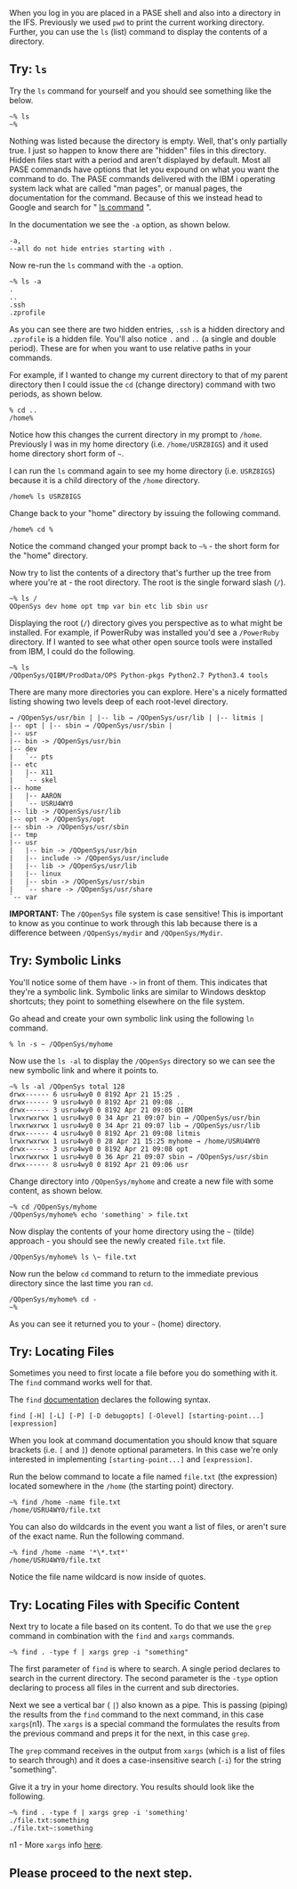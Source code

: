 When you log in you are placed in a PASE shell and also into a directory
in the IFS. Previously we used `pwd` to print the current working
directory. Further, you can use the `ls` (list) command to display the
contents of a directory.

## Try: `ls` 

Try the `ls` command for yourself and you should see
something like the below.

``` 
~% ls
~% 
``` 
Nothing was listed because the directory is empty. Well, that's only partially true. I just so happen to know there are \"hidden\" files in this directory. Hidden files start with a period and aren't displayed by default. Most all PASE commands have options that let you expound on what you want the command to do. The PASE commands delivered with the IBM i operating system lack what are called \"man pages\", or manual pages, the documentation for the command. Because of this we instead head to Google and search for \" [ls command](http://linuxcommand.org/man_pages/ls1.html) \".

In the documentation we see the `-a` option, as shown below. 
``` 
-a,
--all do not hide entries starting with . 
``` 
Now re-run the `ls` command with the `-a` option. 
``` 
~% ls -a 
. 
.. 
.ssh 
.zprofile
``` 
As you can see there are two hidden entries, `.ssh` is a hidden
directory and `.zprofile` is a hidden file. You'll also notice `.` and
`..` (a single and double period). These are for when you want to use
relative paths in your commands.

For example, if I wanted to change my current directory to that of my
parent directory then I could issue the `cd` (change directory) command
with two periods, as shown below.

``` 
% cd .. 
/home% 
```

Notice how this changes the current directory in my prompt to `/home`.
Previously I was in my home directory (i.e. `/home/USRZ8IGS`) and it
used home directory short form of `~`.

I can run the `ls` command again to see my home directory (i.e.
`USRZ8IGS`) because it is a child directory of the `/home` directory.

``` 
/home% ls USRZ8IGS 
```

Change back to your \"home\" directory by issuing the following command.

``` 
/home% cd % 
``` 
Notice the command changed your prompt back to `~%` - the short form for the \"home\" directory.

Now try to list the contents of a directory that's further up the tree from where you're at - the root directory. The root is the single forward slash (`/`). 
``` 
~% ls / 
QOpenSys dev home opt tmp var bin etc lib sbin usr 
``` 
Displaying the root (`/`) directory gives you perspective as to what might be installed. For example, if PowerRuby was installed you'd see a `/PowerRuby` directory. If I wanted to see what other open source tools were installed from IBM, I could do the following.

``` 
~% ls 
/QOpenSys/QIBM/ProdData/OPS Python-pkgs Python2.7 Python3.4 tools 
``` 
There are many more directories you can explore. Here's a nicely formatted listing showing two levels deep of each root-level directory. 
``` / |-- QOpenSys | |-- QIBM | |-- bin
→ /QOpenSys/usr/bin | |-- lib → /QOpenSys/usr/lib | |-- litmis |
|-- opt | |-- sbin → /QOpenSys/usr/sbin | 
|-- usr
|-- bin -> /QOpenSys/usr/bin
|-- dev
|   `-- pts
|-- etc
|   |-- X11
|   `-- skel
|-- home
|   |-- AARON
|   `-- USRU4WY0
|-- lib -> /QOpenSys/usr/lib
|-- opt -> /QOpenSys/opt
|-- sbin -> /QOpenSys/usr/sbin
|-- tmp
|-- usr
|   |-- bin -> /QOpenSys/usr/bin
|   |-- include -> /QOpenSys/usr/include
|   |-- lib -> /QOpenSys/usr/lib
|   |-- linux
|   |-- sbin -> /QOpenSys/usr/sbin
|   `-- share -> /QOpenSys/usr/share
`-- var
```

**IMPORTANT:** The `/QOpenSys` file system is case sensitive! This is important to know as you continue to work through this lab because there is a difference between `/QOpenSys/mydir` and `/QOpenSys/Mydir`.

## Try: Symbolic Links

You'll notice some of them have `->` in front of them. This indicates that they're a symbolic link. Symbolic links are similar to Windows desktop shortcuts; they point to something elsewhere on the file system.

Go ahead and create your own symbolic link using the following `ln` command. 
``` 
% ln -s ~ /QOpenSys/myhome 
``` 
Now use the `ls -al` to display the `/QOpenSys` directory so we can see the new symbolic link and where it points to.

```
~% ls -al /QOpenSys total 128 
drwx------ 6 usru4wy0 0 8192 Apr 21 15:25 . 
drwx------ 9 usru4wy0 0 8192 Apr 21 09:08 .. 
drwx------ 3 usru4wy0 0 8192 Apr 21 09:05 QIBM 
lrwxrwxrwx 1 usru4wy0 0 34 Apr 21 09:07 bin → /QOpenSys/usr/bin 
lrwxrwxrwx 1 usru4wy0 0 34 Apr 21 09:07 lib → /QOpenSys/usr/lib 
drwx------ 4 usru4wy0 0 8192 Apr 21 09:08 litmis 
lrwxrwxrwx 1 usru4wy0 0 28 Apr 21 15:25 myhome → /home/USRU4WY0 
drwx------ 3 usru4wy0 0 8192 Apr 21 09:08 opt 
lrwxrwxrwx 1 usru4wy0 0 36 Apr 21 09:07 sbin → /QOpenSys/usr/sbin 
drwx------ 8 usru4wy0 0 8192 Apr 21 09:06 usr 
```
Change directory into `/QOpenSys/myhome` and create a new file with some content, as shown below. 
```
~% cd /QOpenSys/myhome 
/QOpenSys/myhome% echo 'something' > file.txt
``` 
Now display the contents of your home directory using the `~` (tilde) approach - you should see the newly created `file.txt` file.
``` 
/QOpenSys/myhome% ls \~ file.txt 
``` 
Now run the below `cd` command to return to the immediate previous directory since the last time you ran `cd`.

``` 
/QOpenSys/myhome% cd - 
~% 
```

As you can see it returned you to your `~` (home) directory.

## Try: Locating Files

Sometimes you need to first locate a file before you do something with it. The `find` command works well for that.

The `find` [documentation](http://man7.org/linux/man-pages/man1/find.1.html) declares the following syntax.

``` 
find [-H] [-L] [-P] [-D debugopts] [-Olevel] [starting-point...] [expression] 
```

When you look at command documentation you should know that square brackets (i.e. `[` and `]`) denote optional parameters. In this case we're only interested in implementing `[starting-point...]` and
`[expression]`.

Run the below command to locate a file named `file.txt` (the expression) located somewhere in the `/home` (the starting point) directory. 
```
~% find /home -name file.txt 
/home/USRU4WY0/file.txt 
``` 
You can also do wildcards in the event you want a list of files, or aren't sure of the exact name. Run the following command. 
``` 
~% find /home -name '*\*.txt*' 
/home/USRU4WY0/file.txt 
``` 
Notice the file name wildcard is now inside of quotes.

## Try: Locating Files with Specific Content

Next try to locate a file based on its content. To do that we use the `grep` command in combination with the `find` and `xargs` commands.

``` 
~% find . -type f | xargs grep -i "something" 
```

The first parameter of `find` is where to search. A single period declares to search in the current directory. The second parameter is the `-type` option declaring to process all files in the current and sub
directories.

Next we see a vertical bar ( `|`) also known as a pipe. This is passing (piping) the results from the `find` command to the next command, in this case `xargs`(n1). The `xargs` is a special command the formulates the results from the previous command and preps it for the next, in this case `grep`.

The `grep` command receives in the output from `xargs` (which is a list of files to search through) and it does a case-insensitive search (`-i`) for the string \"something\".

Give it a try in your home directory. You results should look like the following.

```
~% find . -type f | xargs grep -i 'something' 
./file.txt:something 
./file.txt~:something
```

n1 - More `xargs` info [here](https://shapeshed.com/unix-xargs/).

## Please proceed to the next step.
